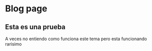 # Blog page

## Esta es una prueba

A veces no entiendo como funciona este tema pero esta funcionando rarisimo

